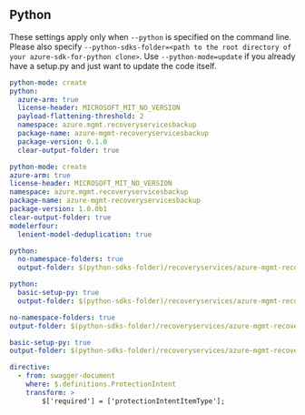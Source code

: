 ## Python

These settings apply only when `--python` is specified on the command line.
Please also specify `--python-sdks-folder=<path to the root directory of your azure-sdk-for-python clone>`.
Use `--python-mode=update` if you already have a setup.py and just want to update the code itself.

``` yaml $(python) && !$(track2)
python-mode: create
python:
  azure-arm: true
  license-header: MICROSOFT_MIT_NO_VERSION
  payload-flattening-threshold: 2
  namespace: azure.mgmt.recoveryservicesbackup
  package-name: azure-mgmt-recoveryservicesbackup
  package-version: 0.1.0
  clear-output-folder: true
```
``` yaml $(python) && $(track2)
python-mode: create
azure-arm: true
license-header: MICROSOFT_MIT_NO_VERSION
namespace: azure.mgmt.recoveryservicesbackup
package-name: azure-mgmt-recoveryservicesbackup
package-version: 1.0.0b1
clear-output-folder: true
modelerfour:
  lenient-model-deduplication: true
```
``` yaml $(python) && $(python-mode) == 'update' && !$(track2)
python:
  no-namespace-folders: true
  output-folder: $(python-sdks-folder)/recoveryservices/azure-mgmt-recoveryservicesbackup/azure/mgmt/recoveryservicesbackup
```
``` yaml $(python) && $(python-mode) == 'create' && !$(track2)
python:
  basic-setup-py: true
  output-folder: $(python-sdks-folder)/recoveryservices/azure-mgmt-recoveryservicesbackup
```
``` yaml $(python) && $(python-mode) == 'update' && $(track2)
no-namespace-folders: true
output-folder: $(python-sdks-folder)/recoveryservices/azure-mgmt-recoveryservicesbackup/azure/mgmt/recoveryservicesbackup
```
``` yaml $(python) && $(python-mode) == 'create' && $(track2)
basic-setup-py: true
output-folder: $(python-sdks-folder)/recoveryservices/azure-mgmt-recoveryservicesbackup
```

``` yaml $(python) && $(track2)
directive:
  - from: swagger-document
    where: $.definitions.ProtectionIntent
    transform: >
        $['required'] = ['protectionIntentItemType'];
```